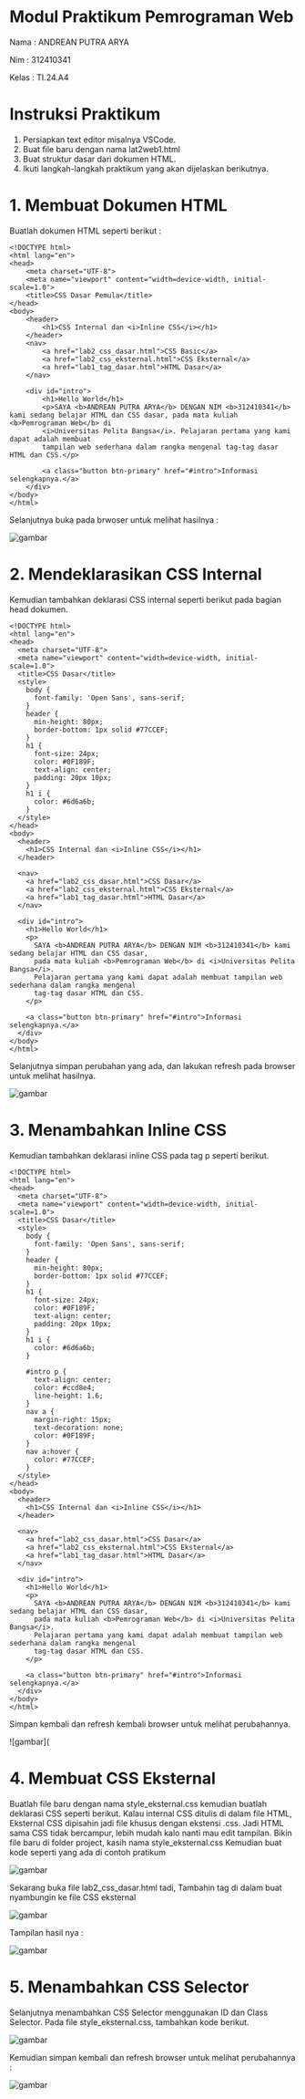 # Modul Praktikum Pemrograman Web
Nama : ANDREAN PUTRA ARYA

Nim : 312410341

Kelas : TI.24.A4

# Instruksi Praktikum
1. Persiapkan text editor misalnya VSCode.
2. Buat file baru dengan nama lat2web1.html
3. Buat struktur dasar dari dokumen HTML.
4. Ikuti langkah-langkah praktikum yang akan dijelaskan berikutnya.

# 1. Membuat Dokumen HTML
Buatlah dokumen HTML seperti berikut :
```
<!DOCTYPE html>
<html lang="en">
<head>
    <meta charset="UTF-8">
    <meta name="viewport" content="width=device-width, initial-scale=1.0">
    <title>CSS Dasar Pemula</title>
</head>
<body>
    <header>
        <h1>CSS Internal dan <i>Inline CSS</i></h1>
    </header>
    <nav>
        <a href="lab2_css_dasar.html">CSS Basic</a>
        <a href="lab2_css_eksternal.html">CSS Eksternal</a>
        <a href="lab1_tag_dasar.html">HTML Dasar</a>
    </nav>

    <div id="intro">
        <h1>Hello World</h1>
        <p>SAYA <b>ANDREAN PUTRA ARYA</b> DENGAN NIM <b>312410341</b> kami sedang belajar HTML dan CSS dasar, pada mata kuliah <b>Pemrograman Web</b> di 
        <i>Universitas Pelita Bangsa</i>. Pelajaran pertama yang kami dapat adalah membuat 
        tampilan web sederhana dalam rangka mengenal tag-tag dasar HTML dan CSS.</p>

        <a class="button btn-primary" href="#intro">Informasi selengkapnya.</a>
    </div>
</body>
</html>
```
Selanjutnya buka pada brwoser untuk melihat hasilnya :

![gambar](https://github.com/andreanbadeh/Lab2html-cssweb1/blob/225f956797ccd09ec2b6212052733d50dffa1c43/image/Screenshot%20from%202025-10-01%2018-59-40.png)

# 2. Mendeklarasikan CSS Internal
Kemudian tambahkan deklarasi CSS internal seperti berikut pada bagian head dokumen.
```
<!DOCTYPE html>
<html lang="en">
<head>
  <meta charset="UTF-8">
  <meta name="viewport" content="width=device-width, initial-scale=1.0">
  <title>CSS Dasar</title>
  <style>
    body {
      font-family: 'Open Sans', sans-serif;
    }
    header {
      min-height: 80px;
      border-bottom: 1px solid #77CCEF;
    }
    h1 {
      font-size: 24px;
      color: #0F189F;
      text-align: center;
      padding: 20px 10px;
    }
    h1 i {
      color: #6d6a6b;
    }
  </style>
</head>
<body>
  <header>
    <h1>CSS Internal dan <i>Inline CSS</i></h1>
  </header>
  
  <nav>
    <a href="lab2_css_dasar.html">CSS Dasar</a>
    <a href="lab2_css_eksternal.html">CSS Eksternal</a>
    <a href="lab1_tag_dasar.html">HTML Dasar</a>
  </nav>

  <div id="intro">
    <h1>Hello World</h1>
    <p>
      SAYA <b>ANDREAN PUTRA ARYA</b> DENGAN NIM <b>312410341</b> kami sedang belajar HTML dan CSS dasar, 
      pada mata kuliah <b>Pemrograman Web</b> di <i>Universitas Pelita Bangsa</i>. 
      Pelajaran pertama yang kami dapat adalah membuat tampilan web sederhana dalam rangka mengenal 
      tag-tag dasar HTML dan CSS.
    </p>

    <a class="button btn-primary" href="#intro">Informasi selengkapnya.</a>
  </div>
</body>
</html>
```
Selanjutnya simpan perubahan yang ada, dan lakukan refresh pada browser untuk melihat hasilnya.

![gambar](https://github.com/andreanbadeh/Lab2html-cssweb1/blob/0187f14a21f2224c35f4ec4d2c9d398504114359/image/Screenshot%20from%202025-10-01%2019-06-51.png)

# 3. Menambahkan Inline CSS
Kemudian tambahkan deklarasi inline CSS pada tag p seperti berikut.
```
<!DOCTYPE html>
<html lang="en">
<head>
  <meta charset="UTF-8">
  <meta name="viewport" content="width=device-width, initial-scale=1.0">
  <title>CSS Dasar</title>
  <style>
    body {
      font-family: 'Open Sans', sans-serif;
    }
    header {
      min-height: 80px;
      border-bottom: 1px solid #77CCEF;
    }
    h1 {
      font-size: 24px;
      color: #0F189F;
      text-align: center;
      padding: 20px 10px;
    }
    h1 i {
      color: #6d6a6b;
    }

    #intro p {
      text-align: center;
      color: #ccd8e4;
      line-height: 1.6;
    }
    nav a {
      margin-right: 15px;
      text-decoration: none;
      color: #0F189F;
    }
    nav a:hover {
      color: #77CCEF;
    }
  </style>
</head>
<body>
  <header>
    <h1>CSS Internal dan <i>Inline CSS</i></h1>
  </header>
  
  <nav>
    <a href="lab2_css_dasar.html">CSS Dasar</a>
    <a href="lab2_css_eksternal.html">CSS Eksternal</a>
    <a href="lab1_tag_dasar.html">HTML Dasar</a>
  </nav>

  <div id="intro">
    <h1>Hello World</h1>
    <p>
      SAYA <b>ANDREAN PUTRA ARYA</b> DENGAN NIM <b>312410341</b> kami sedang belajar HTML dan CSS dasar, 
      pada mata kuliah <b>Pemrograman Web</b> di <i>Universitas Pelita Bangsa</i>. 
      Pelajaran pertama yang kami dapat adalah membuat tampilan web sederhana dalam rangka mengenal 
      tag-tag dasar HTML dan CSS.
    </p>

    <a class="button btn-primary" href="#intro">Informasi selengkapnya.</a>
  </div>
</body>
</html>
```

Simpan kembali dan refresh kembali browser untuk melihat perubahannya.

![gambar](

# 4. Membuat CSS Eksternal
Buatlah file baru dengan nama style_eksternal.css kemudian buatlah deklarasi CSS seperti berikut.
Kalau internal CSS ditulis di dalam file HTML, Eksternal CSS dipisahin jadi file khusus dengan ekstensi .css. Jadi HTML sama CSS tidak bercampur, lebih mudah kalo nanti mau edit tampilan.
Bikin file baru di folder project, kasih nama style_eksternal.css 
Kemudian buat kode seperti yang ada di contoh pratikum

![gambar](https://raw.githubusercontent.com/M-Rakha/Lab2Web/efa1dfd75127e85f51816f5a26d359c9560cbd15/Cuplikan%20layar%202025-09-30%20231724.png)

Sekarang buka file lab2_css_dasar.html tadi, Tambahin tag di dalam buat nyambungin ke file CSS eksternal

![gambar](https://raw.githubusercontent.com/M-Rakha/Lab2Web/efa1dfd75127e85f51816f5a26d359c9560cbd15/code.png)

Tampilan hasil nya :

![gambar](https://raw.githubusercontent.com/M-Rakha/Lab2Web/efa1dfd75127e85f51816f5a26d359c9560cbd15/Cuplikan%20layar%202025-09-30%20232532.png)

# 5. Menambahkan CSS Selector
Selanjutnya menambahkan CSS Selector menggunakan ID dan Class Selector. Pada file style_eksternal.css, tambahkan kode berikut.

![gambar](https://raw.githubusercontent.com/M-Rakha/Lab2Web/52723fc9af873b28999bf536a8a13831595bb1b4/Cuplikan%20layar%202025-09-30%20233856.png)

Kemudian simpan kembali dan refresh browser untuk melihat perubahannya :

![gambar](https://raw.githubusercontent.com/M-Rakha/Lab2Web/52723fc9af873b28999bf536a8a13831595bb1b4/Cuplikan%20layar%202025-09-30%20233835.png)
